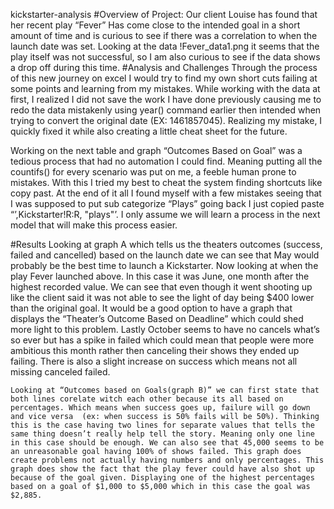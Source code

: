 kickstarter-analysis
#Overview of Project:
Our client Louise has found that her recent play “Fever” Has come close to the intended goal in a short amount of time and is curious to see if there was a correlation to when the launch date was set. Looking at the data !Fever_data1.png it seems that the play itself was not successful, so I am also curious to see if the data shows a drop off during this time. 
#Analysis and Challenges
  Through the process of this new journey on excel I would try to find my own short cuts failing at some points and learning from my mistakes.  While working with the data at first, I realized I did not save the work I have done previously causing me to redo the data mistakenly using year() command earlier then intended when trying to convert the original date (EX: 1461857045). Realizing my mistake, I quickly fixed it while also creating a little cheat sheet for the future. 

  Working on the next table and graph “Outcomes Based on Goal” was a tedious process that had no automation I could find. Meaning putting all the countifs() for every scenario was put on me, a feeble human prone to mistakes. With this I tried my best to cheat the system finding shortcuts like copy past. At the end of it all I found myself with a few mistakes seeing that I was supposed to put sub categorize “Plays” going back I just copied paste “’,Kickstarter!R:R, "plays"’.  I only assume we will learn a process in the next model that will make this process easier.

#Results
	Looking at graph A which tells us the theaters outcomes (success, failed and cancelled) based on the launch date we can see that May would probably be the best time to launch a Kickstarter. Now looking at when the play Fever launched above. In this case it was June, one month after the highest recorded value. We can see that even though it went shooting up like the client said it was not able to see the light of day being $400 lower than the original goal. It would be a good option to have a graph that displays the “Theater’s Outcome Based on Deadline” which could shed more light to this problem. Lastly October seems to have no cancels what’s so ever but has a spike in failed which could mean that people were more ambitious this month rather then canceling their shows they ended up failing. There is also a slight increase on success which means not all missing canceled failed. 
 
	Looking at “Outcomes based on Goals(graph B)” we can first state that both lines corelate witch each other because its all based on percentages. Which means when success goes up, failure will go down and vice versa  (ex: when success is 50% fails will be 50%). Thinking this is the case having two lines for separate values that tells the same thing doesn’t really help tell the story. Meaning only one line in this case should be enough. We can also see that 45,000 seems to be an unreasonable goal having 100% of shows failed. This graph does create problems not actually having numbers and only percentages. This graph does show the fact that the play fever could have also shot up because of the goal given. Displaying one of the highest percentages based on a goal of $1,000 to $5,000 which in this case the goal was $2,885.
 

